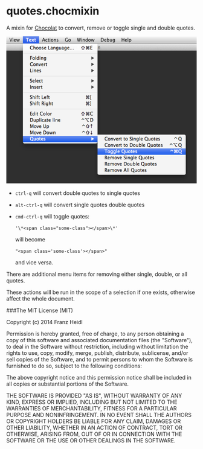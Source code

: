 # quotes.chocmixin

A mixin for [Chocolat](http://www.chocolatapp.com) to convert, remove or toggle single and double quotes.

![quotes.chocmixin Screenshot](http://github.com/franzheidl/quotes.chocmixin/raw/master/screenshot/quotes_menu.png)


* `ctrl-q` will convert double quotes to single quotes

* `alt-ctrl-q` will convert single quotes double quotes

* `cmd-ctrl-q` will toggle quotes: 

      '\*<span class="some-class"></span>\*'
    
  will become

      "<span class='some-class'></span>"
    
  and vice versa.
  
There are additional menu items for removing either single, double, or all quotes.

These actions will be run in the scope of a selection if one exists, otherwise affect the whole document.


###The MIT License (MIT)


Copyright (c) 2014 Franz Heidl

Permission is hereby granted, free of charge, to any person obtaining a copy
of this software and associated documentation files (the "Software"), to deal
in the Software without restriction, including without limitation the rights
to use, copy, modify, merge, publish, distribute, sublicense, and/or sell
copies of the Software, and to permit persons to whom the Software is
furnished to do so, subject to the following conditions:

The above copyright notice and this permission notice shall be included in
all copies or substantial portions of the Software.

THE SOFTWARE IS PROVIDED "AS IS", WITHOUT WARRANTY OF ANY KIND, EXPRESS OR
IMPLIED, INCLUDING BUT NOT LIMITED TO THE WARRANTIES OF MERCHANTABILITY,
FITNESS FOR A PARTICULAR PURPOSE AND NONINFRINGEMENT. IN NO EVENT SHALL THE
AUTHORS OR COPYRIGHT HOLDERS BE LIABLE FOR ANY CLAIM, DAMAGES OR OTHER
LIABILITY, WHETHER IN AN ACTION OF CONTRACT, TORT OR OTHERWISE, ARISING FROM,
OUT OF OR IN CONNECTION WITH THE SOFTWARE OR THE USE OR OTHER DEALINGS IN
THE SOFTWARE.